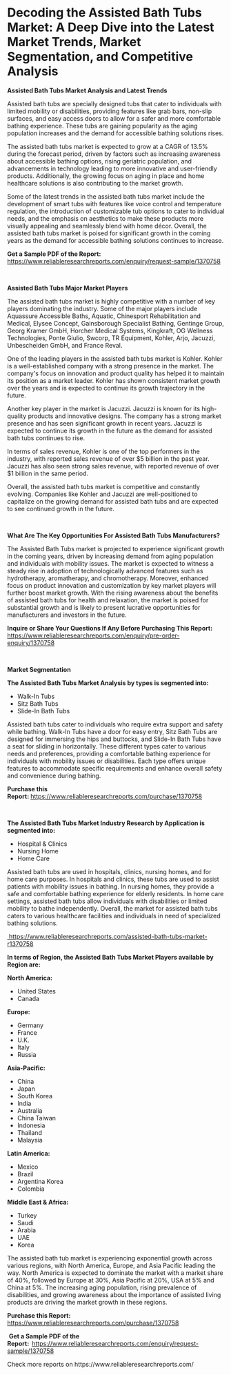 <p><h1>Decoding the Assisted Bath Tubs Market: A Deep Dive into the Latest Market Trends, Market Segmentation, and Competitive Analysis</h1></p><p><strong>Assisted Bath Tubs Market Analysis and Latest Trends</strong></p>
<p><p>Assisted bath tubs are specially designed tubs that cater to individuals with limited mobility or disabilities, providing features like grab bars, non-slip surfaces, and easy access doors to allow for a safer and more comfortable bathing experience. These tubs are gaining popularity as the aging population increases and the demand for accessible bathing solutions rises.</p><p>The assisted bath tubs market is expected to grow at a CAGR of 13.5% during the forecast period, driven by factors such as increasing awareness about accessible bathing options, rising geriatric population, and advancements in technology leading to more innovative and user-friendly products. Additionally, the growing focus on aging in place and home healthcare solutions is also contributing to the market growth.</p><p>Some of the latest trends in the assisted bath tubs market include the development of smart tubs with features like voice control and temperature regulation, the introduction of customizable tub options to cater to individual needs, and the emphasis on aesthetics to make these products more visually appealing and seamlessly blend with home décor. Overall, the assisted bath tubs market is poised for significant growth in the coming years as the demand for accessible bathing solutions continues to increase.</p></p>
<p><strong>Get a Sample PDF of the Report:&nbsp;</strong> <a href="https://www.reliableresearchreports.com/enquiry/request-sample/1370758">https://www.reliableresearchreports.com/enquiry/request-sample/1370758</a></p>
<p>&nbsp;</p>
<p><strong>Assisted Bath Tubs Major Market Players</strong></p>
<p><p>The assisted bath tubs market is highly competitive with a number of key players dominating the industry. Some of the major players include Aquassure Accessible Baths, Aquatic, Chinesport Rehabilitation and Medical, Elysee Concept, Gainsborough Specialist Bathing, Gentinge Group, Georg Kramer GmbH, Horcher Medical Systems, Kingkraft, OG Wellness Technologies, Ponte Giulio, Swcorp, TR Equipment, Kohler, Arjo, Jacuzzi, Unbescheiden GmbH, and France Reval.</p><p>One of the leading players in the assisted bath tubs market is Kohler. Kohler is a well-established company with a strong presence in the market. The company's focus on innovation and product quality has helped it to maintain its position as a market leader. Kohler has shown consistent market growth over the years and is expected to continue its growth trajectory in the future.</p><p>Another key player in the market is Jacuzzi. Jacuzzi is known for its high-quality products and innovative designs. The company has a strong market presence and has seen significant growth in recent years. Jacuzzi is expected to continue its growth in the future as the demand for assisted bath tubs continues to rise.</p><p>In terms of sales revenue, Kohler is one of the top performers in the industry, with reported sales revenue of over $5 billion in the past year. Jacuzzi has also seen strong sales revenue, with reported revenue of over $1 billion in the same period.</p><p>Overall, the assisted bath tubs market is competitive and constantly evolving. Companies like Kohler and Jacuzzi are well-positioned to capitalize on the growing demand for assisted bath tubs and are expected to see continued growth in the future.</p></p>
<p>&nbsp;</p>
<p><strong>What Are The Key Opportunities For Assisted Bath Tubs Manufacturers?</strong></p>
<p><p>The Assisted Bath Tubs market is projected to experience significant growth in the coming years, driven by increasing demand from aging population and individuals with mobility issues. The market is expected to witness a steady rise in adoption of technologically advanced features such as hydrotherapy, aromatherapy, and chromotherapy. Moreover, enhanced focus on product innovation and customization by key market players will further boost market growth. With the rising awareness about the benefits of assisted bath tubs for health and relaxation, the market is poised for substantial growth and is likely to present lucrative opportunities for manufacturers and investors in the future.</p></p>
<p><strong>Inquire or Share Your Questions If Any Before Purchasing This Report:</strong> <a href="https://www.reliableresearchreports.com/enquiry/pre-order-enquiry/1370758">https://www.reliableresearchreports.com/enquiry/pre-order-enquiry/1370758</a></p>
<p>&nbsp;</p>
<p><strong>Market Segmentation</strong></p>
<p><strong>The Assisted Bath Tubs Market Analysis by types is segmented into:</strong></p>
<p><ul><li>Walk-In Tubs</li><li>Sitz Bath Tubs</li><li>Slide-In Bath Tubs</li></ul></p>
<p><p>Assisted bath tubs cater to individuals who require extra support and safety while bathing. Walk-In Tubs have a door for easy entry, Sitz Bath Tubs are designed for immersing the hips and buttocks, and Slide-In Bath Tubs have a seat for sliding in horizontally. These different types cater to various needs and preferences, providing a comfortable bathing experience for individuals with mobility issues or disabilities. Each type offers unique features to accommodate specific requirements and enhance overall safety and convenience during bathing.</p></p>
<p><strong>Purchase this Report:&nbsp;</strong><a href="https://www.reliableresearchreports.com/purchase/1370758">https://www.reliableresearchreports.com/purchase/1370758</a></p>
<p>&nbsp;</p>
<p><strong>The Assisted Bath Tubs Market Industry Research by Application is segmented into:</strong></p>
<p><ul><li>Hospital & Clinics</li><li>Nursing Home</li><li>Home Care</li></ul></p>
<p><p>Assisted bath tubs are used in hospitals, clinics, nursing homes, and for home care purposes. In hospitals and clinics, these tubs are used to assist patients with mobility issues in bathing. In nursing homes, they provide a safe and comfortable bathing experience for elderly residents. In home care settings, assisted bath tubs allow individuals with disabilities or limited mobility to bathe independently. Overall, the market for assisted bath tubs caters to various healthcare facilities and individuals in need of specialized bathing solutions.</p></p>
<p><a href="https://www.reliableresearchreports.com/assisted-bath-tubs-market-r1370758">&nbsp;https://www.reliableresearchreports.com/assisted-bath-tubs-market-r1370758</a></p>
<p><strong>In terms of Region, the Assisted Bath Tubs Market Players available by Region are:</strong></p>
<p>
    <p> <strong> North America: </strong>
        <ul>
            <li>United States</li>
            <li>Canada</li>
        </ul>
        </p> 
    <p> <strong> Europe: </strong>
        <ul>
            <li>Germany</li>
            <li>France</li>
            <li>U.K.</li>
            <li>Italy</li>
            <li>Russia</li>
        </ul>
        </p> 
    <p> <strong> Asia-Pacific: </strong>
        <ul>
            <li>China</li>
            <li>Japan</li>
            <li>South Korea</li>
            <li>India</li>
            <li>Australia</li>
            <li>China Taiwan</li>
            <li>Indonesia</li>
            <li>Thailand</li>
            <li>Malaysia</li>
        </ul>
        </p> 
    <p> <strong> Latin America: </strong>
        <ul>
            <li>Mexico</li>
            <li>Brazil</li>
            <li>Argentina Korea</li>
            <li>Colombia</li>
        </ul>
        </p> 
    <p> <strong> Middle East & Africa: </strong>
        <ul>
            <li>Turkey</li>
            <li>Saudi</li>
            <li>Arabia</li>
            <li>UAE</li>
            <li>Korea</li>
        </ul>
    </p>
    </p>
<p><p>The assisted bath tub market is experiencing exponential growth across various regions, with North America, Europe, and Asia Pacific leading the way. North America is expected to dominate the market with a market share of 40%, followed by Europe at 30%, Asia Pacific at 20%, USA at 5% and China at 5%. The increasing aging population, rising prevalence of disabilities, and growing awareness about the importance of assisted living products are driving the market growth in these regions.</p></p>
<p><strong>Purchase this Report: </strong><a href="https://www.reliableresearchreports.com/purchase/1370758">https://www.reliableresearchreports.com/purchase/1370758</a></p>
<p>&nbsp;<strong>Get a Sample PDF of the Report:&nbsp;&nbsp;</strong><a href="https://www.reliableresearchreports.com/enquiry/request-sample/1370758">https://www.reliableresearchreports.com/enquiry/request-sample/1370758</a></p>
<p><strong></strong></p>
<p>Check more reports on https://www.reliableresearchreports.com/</p>